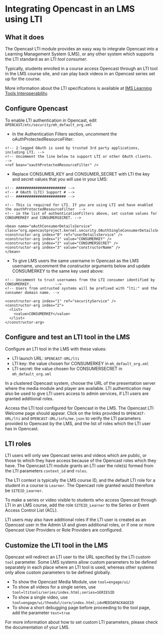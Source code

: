 Integrating Opencast in an LMS using LTI
========================================

What it does
------------

The Opencast LTI module provides an easy way to integrate Opencast into a Learning Management System (LMS),
or any other system which supports the LTI standard as an LTI _tool consumer_.

Typically, students enrolled in a course access Opencast through an LTI tool in the LMS course site, 
and can play back videos in an Opencast series set up for the course. 

More information about the LTI specifications is available at 
[IMS Learning Tools Interoperability](http://www.imsglobal.org/activity/learning-tools-interoperability).

Configure Opencast 
------------------------

To enable LTI authentication in Opencast, edit `OPENCAST/etc/security/mh_default_org.xml`

* In the Authentication Filters section, uncomment the oAuthProtectedResourceFilter: 
````
<!-- 2-legged OAuth is used by trusted 3rd party applications, including LTI. -->
<!-- Uncomment the line below to support LTI or other OAuth clients.          -->
<ref bean="oauthProtectedResourceFilter" />
````

* Replace CONSUMER_KEY and CONSUMER_SECRET with LTI the key and secret values that you will use in your LMS:
````
<!-- ####################### -->
<!-- # OAuth (LTI) Support # -->
<!-- ####################### -->

<!-- This is required for LTI. If you are using LTI and have enabled the oauthProtectedResourceFilter  -->
<!-- in the list of authenticationFilters above, set custom values for CONSUMERKEY and CONSUMERSECRET. -->

<bean name="oAuthConsumerDetailsService" class="org.opencastproject.kernel.security.OAuthSingleConsumerDetailsService">
<constructor-arg index="0" ref="userDetailsService" />
<constructor-arg index="1" value="CONSUMERKEY" />
<constructor-arg index="2" value="CONSUMERSECRET" />
<constructor-arg index="3" value="constructorName" />
</bean>
````

* To give LMS users the same username in Opencast as the LMS username, uncomment the constructor arguments 
below and update CONSUMERKEY to the same key used above:

````
<!-- Uncomment to trust usernames from the LTI consumer identified by CONSUMERKEY.           -->
<!-- Users from untrusted systems will be prefixed with "lti:" and the consumer domain name. -->

<constructor-arg index="1" ref="securityService" />
<constructor-arg index="2">
  <list>
    <value>CONSUMERKEY</value>
  </list>
</constructor-arg>
````

Configure and test an LTI tool in the LMS
-----------------------------------------

Configure an LTI tool in the LMS with these values:

* LTI launch URL: `OPENCAST-URL/lti`
* LTI key: the value chosen for CONSUMERKEY in `mh_default_org.xml`
* LTI secret: the value chosen for CONSUMERSECRET in `mh_default_org.xml`

In a clustered Opencast system, choose the URL of the presentation server where the media module and player are available.
LTI authentication may also be used to give LTI users access to admin services, if LTI users are granted additional roles.

Access the LTI tool configured for Opencast in the LMS. The Opencast LTI Welcome page should appear. Click on the links 
provided to `OPENCAST-URL/lti` and `OPENCAST-URL/info/me.json` to verify the LTI parameters provided to Opencast by the LMS,
and the list of roles which the LTI user has in Opencast.

LTI roles
----------

LTI users will only see Opencast series and videos which are public, or those to which they have access 
because of the Opencast roles which they have. The Opencast LTI module grants an LTI user the role(s) formed
from the LTI parameters `context_id` and `roles`.

The LTI context is typically the LMS course ID, and the default LTI role for a student in a course is `Learner`.
The Opencast role granted would therefore be `SITEID_Learner`.

To make a series or video visible to students who access Opencast through LTI in an LMS course, 
add the role `SITEID_Learner` to the Series or Event Access Control List (ACL). 

LTI users may also have additional roles if the LTI user is created as an Opencast user in the Admin UI and 
given additional roles, or if one or more Opencast User Providers or Role Providers are configured.

Customize the LTI tool in the LMS
----------------------------------

Opencast will redirect an LTI user to the URL specified by the LTI custom `tool` parameter. Some LMS systems allow
custom parameters to be defined separately in each place where an LTI tool is used, whereas other systems only allow
custom parameters to be defined globally.

* To show the Opencast Media Module, use `tool=engage/ui/`
* To show all videos for a single series, use `tool=ltitools/series/index.html;series=SERIESID`
* To show a single video, use `tool=engage/ui/theodul/core/index.html;id=MEDIAPACKAGEID`
* To show a short debugging page before proceeding to the tool page, add the parameter `test=true`

For more information about how to set custom LTI parameters, please check the documentation of your LMS.

